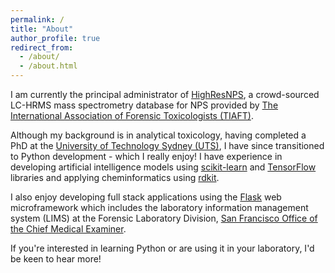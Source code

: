 ```yaml
---
permalink: /
title: "About"
author_profile: true
redirect_from: 
  - /about/
  - /about.html
---
```


I am currently the principal administrator of [HighResNPS](https://highresnps.com), a crowd-sourced LC-HRMS mass spectrometry database for NPS provided by [The International Association of Forensic Toxicologists (TIAFT)](https://www.tiaft.org/).

Although my background is in analytical toxicology, having completed a PhD at the [University of Technology Sydney (UTS)](https://www.uts.edu.au/research/centres/centre-forensic-science), I have since transitioned to Python development - which I really enjoy! I have experience in developing artificial intelligence models using [scikit-learn](https://scikit-learn.org/stable/index.html) and [TensorFlow](https://www.tensorflow.org/) libraries and applying cheminformatics using [rdkit](https://www.rdkit.org/). 

I also enjoy developing full stack applications using the [Flask](https://flask.palletsprojects.com/en/stable/) web microframework which includes the laboratory information management system (LIMS) at the Forensic Laboratory Division, [San Francisco Office of the Chief Medical Examiner](https://www.sf.gov/departments--city-administrator--office-chief-medical-examiner).

If you're interested in learning Python or are using it in your laboratory, I'd be keen to hear more!
